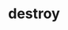 ---
title: destroy
template: topic.jade
tags: [ object, isDestroyed, isDestroying ]
description: set isDestroying to true and schedule removal of all bindings and observing for the end of run loop
arguments: []
---